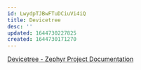 ```yaml
---
id: LwydpTJBwFTuDCiuVi4iQ
title: Devicetree
desc: ''
updated: 1644730227825
created: 1644730171270
---
```


[Devicetree - Zephyr Project Documentation](https://developer.nordicsemi.com/nRF_Connect_SDK/doc/latest/zephyr/reference/devicetree/index.html#devicetree)

